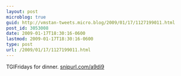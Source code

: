 ```yaml
---
layout: post
microblog: true
guid: http://vmstan-tweets.micro.blog/2009/01/17/1127199011.html
post_id: 3053008
date: 2009-01-17T18:30:16-0600
lastmod: 2009-01-17T18:30:16-0600
type: post
url: /2009/01/17/1127199011.html
---
```

TGIFridays for dinner.  [snipurl.com/a9di9](http://snipurl.com/a9di9)
